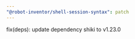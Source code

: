 ```yaml
---
"@robot-inventor/shell-session-syntax": patch
---
```


fix(deps): update dependency shiki to v1.23.0
